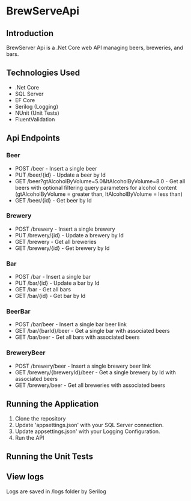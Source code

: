 # BrewServeApi

## Introduction
BrewServer Api is a .Net Core web API managing beers, breweries, and bars.

## Technologies Used
- .Net Core 
- SQL Server
- EF Core
- Serilog (Logging)
- NUnit (Unit Tests)
- FluentValidation

## Api Endpoints

### Beer
- POST /beer - Insert a single beer
- PUT /beer/{id} - Update a beer by Id
- GET /beer?gtAlcoholByVolume=5.0&ltAlcoholByVolume=8.0 - Get all beers with optional filtering query parameters for alcohol content (gtAlcoholByVolume = greater than, ltAlcoholByVolume = less than)
- GET /beer/{id} - Get beer by Id

### Brewery
- POST /brewery - Insert a single brewery
- PUT /brewery/{id} - Update a brewery by Id
- GET /brewery - Get all breweries
- GET /brewery/{id} - Get brewery by Id

### Bar
- POST /bar - Insert a single bar
- PUT /bar/{id} - Update a bar by Id
- GET /bar - Get all bars
- GET /bar/{id} - Get bar by Id

### BeerBar
- POST /bar/beer - Insert a single bar beer link
- GET /bar/{barId}/beer - Get a single bar with associated beers
- GET /bar/beer - Get all bars with associated beers

###  BreweryBeer
- POST /brewery/beer - Insert a single brewery beer link
- GET /brewery/{breweryId}/beer - Get a single brewery by Id with associated beers
- GET /brewery/beer - Get all breweries with associated beers

## Running the Application
1. Clone the repository
2. Update 'appsettings.json' with your SQL Server connection.
3. Update appsettings.json' with your Logging Configuration.
4. Run the API

## Running the Unit Tests

## View logs
Logs are saved in /logs folder by Serilog


